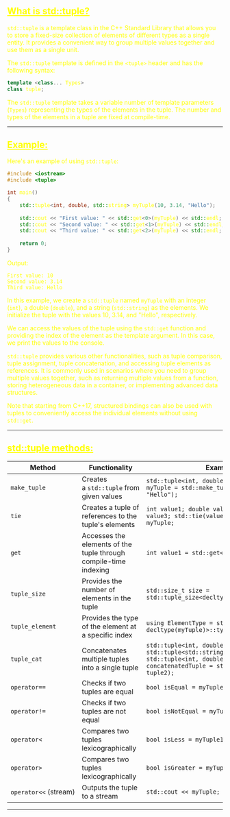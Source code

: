 ## <font color="yellow"><u>What is std::tuple?</u></f>

`std::tuple` is a template class in the C++ Standard Library that allows you to store a fixed-size collection of elements of different types as a single entity. It provides a convenient way to group multiple values together and use them as a single unit.

The `std::tuple` template is defined in the `<tuple>` header and has the following syntax:

```cpp
template <class... Types>
class tuple;
```

The `std::tuple` template takes a variable number of template parameters (`Types`) representing the types of the elements in the tuple. The number and types of the elements in a tuple are fixed at compile-time.

---
## <font color="yellow"><u>Example:</u></font>

Here's an example of using `std::tuple`:

```cpp
#include <iostream>
#include <tuple>

int main()
{
    std::tuple<int, double, std::string> myTuple(10, 3.14, "Hello");
    
    std::cout << "First value: " << std::get<0>(myTuple) << std::endl;
    std::cout << "Second value: " << std::get<1>(myTuple) << std::endl;
    std::cout << "Third value: " << std::get<2>(myTuple) << std::endl;
    
    return 0;
}
```

Output:
```
First value: 10
Second value: 3.14
Third value: Hello
```

In this example, we create a `std::tuple` named `myTuple` with an integer (`int`), a double (`double`), and a string (`std::string`) as the elements. We initialize the tuple with the values 10, 3.14, and "Hello", respectively.

We can access the values of the tuple using the `std::get` function and providing the index of the element as the template argument. In this case, we print the values to the console.

`std::tuple` provides various other functionalities, such as tuple comparison, tuple assignment, tuple concatenation, and accessing tuple elements as references. It is commonly used in scenarios where you need to group multiple values together, such as returning multiple values from a function, storing heterogeneous data in a container, or implementing advanced data structures.

Note that starting from C++17, structured bindings can also be used with tuples to conveniently access the individual elements without using `std::get`.

---
## <font color="yellow"><u>std::tuple methods:</u></f>

|Method|Functionality|Example|
|---|---|---|
|`make_tuple`|Creates a `std::tuple` from given values|`std::tuple<int, double, std::string> myTuple = std::make_tuple(10, 3.14, "Hello");`|
|`tie`|Creates a tuple of references to the tuple's elements|`int value1; double value2; std::string value3; std::tie(value1, value2, value3) = myTuple;`|
|`get`|Accesses the elements of the tuple through compile-time indexing|`int value1 = std::get<0>(myTuple);`|
|`tuple_size`|Provides the number of elements in the tuple|`std::size_t size = std::tuple_size<decltype(myTuple)>::value;`|
|`tuple_element`|Provides the type of the element at a specific index|`using ElementType = std::tuple_element<1, decltype(myTuple)>::type;`|
|`tuple_cat`|Concatenates multiple tuples into a single tuple|`std::tuple<int, double> tuple1(10, 3.14); std::tuple<std::string> tuple2("Hello"); std::tuple<int, double, std::string> concatenatedTuple = std::tuple_cat(tuple1, tuple2);`|
|`operator==`|Checks if two tuples are equal|`bool isEqual = myTuple1 == myTuple2;`|
|`operator!=`|Checks if two tuples are not equal|`bool isNotEqual = myTuple1 != myTuple2;`|
|`operator<`|Compares two tuples lexicographically|`bool isLess = myTuple1 < myTuple2;`|
|`operator>`|Compares two tuples lexicographically|`bool isGreater = myTuple1 > myTuple2;`|
|`operator<<` (stream)|Outputs the tuple to a stream|`std::cout << myTuple;`|

---

